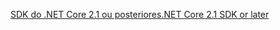 [<span data-ttu-id="5a8f2-101">SDK do .NET Core 2.1 ou posteriores</span><span class="sxs-lookup"><span data-stu-id="5a8f2-101">.NET Core 2.1 SDK or later</span></span>](https://www.microsoft.com/net/download/all)
